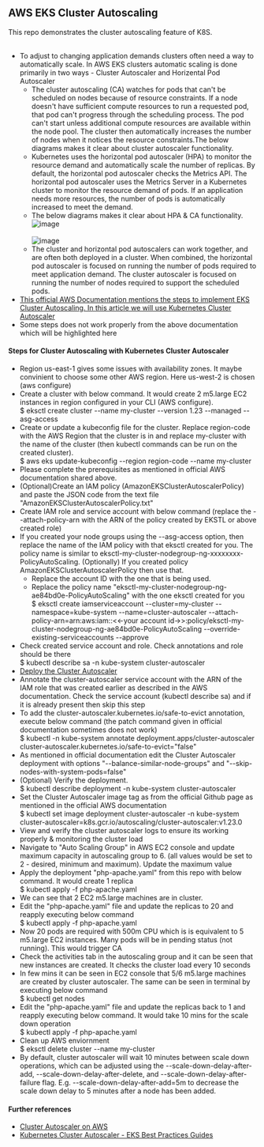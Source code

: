 ## AWS EKS Cluster Autoscaling
This repo demonstrates the cluster autoscaling feature of K8S. <br/><br/>
* To adjust to changing application demands clusters often need a way to automatically scale. In AWS EKS clusters automatic scaling is done primarily in two ways -  Cluster Autoscaler and Horizental Pod Autoscaler<br/>
  * The cluster autoscaling (CA) watches for pods that can't be scheduled on nodes because of resource constraints.  If a node doesn't have sufficient compute resources to run a requested pod, that pod can't progress through the scheduling process. The pod can't start unless additional compute resources are available within the node pool. The cluster then automatically increases the number of nodes when it notices the resource constraints.The below diagrams makes it clear about cluster autoscaler functionality.<br/>
  * Kubernetes uses the horizontal pod autoscaler (HPA) to monitor the resource demand and automatically scale the number of replicas. By default, the horizontal pod autoscaler checks the Metrics API. The horizontal pod autoscaler uses the Metrics Server in a Kubernetes cluster to monitor the resource demand of pods. If an application needs more resources, the number of pods is automatically increased to meet the demand.<br/>
  * The below diagrams makes it clear about HPA & CA functionality. <br/>
    ![image](https://user-images.githubusercontent.com/92582005/202852434-dbf37c5a-e2a7-4783-b379-dbb693d729bd.png) <br/><br/>
    ![image](https://user-images.githubusercontent.com/92582005/204074338-7fd0e500-7a19-4216-b084-087362471888.png) <br/>
   * The cluster and horizontal pod autoscalers can work together, and are often both deployed in a cluster. When combined, the horizontal pod autoscaler is focused on running the number of pods required to meet application demand. The cluster autoscaler is focused on running the number of nodes required to support the scheduled pods. <br/>
* [This official AWS Documentation mentions the steps to implement EKS Cluster Autoscaling. In this article we will use Kubernetes Cluster Autoscaler](https://docs.aws.amazon.com/eks/latest/userguide/autoscaling.html) <br/>
* Some steps does not work properly from the above documentation which will be highlighted here <br/>
#### Steps for Cluster Autoscaling with Kubernetes Cluster Autoscaler <br/>
* Region us-east-1 gives some issues with availability zones. It maybe convinient to choose some other AWS region. Here us-west-2 is chosen (aws configure) <br/>
* Create a cluster with below command. It would create 2 m5.large EC2 instances in region configured in your CLI (AWS configure).<br/>
  $ eksctl create cluster --name my-cluster --version 1.23 --managed --asg-access <br/>
* Create or update a kubeconfig file for the cluster. Replace region-code with the AWS Region that the cluster is in and replace my-cluster with the name of the cluster (then kubectl commands can be run on the created cluster). <br/>
  $ aws eks update-kubeconfig --region region-code --name my-cluster <br/>
* Please complete the prerequisites as mentioned in official AWS documentation shared above. <br/>
* (Optional)Create an IAM policy (AmazonEKSClusterAutoscalerPolicy) and paste the JSON code from the text file "AmazonEKSClusterAutoscalerPolicy.txt" <br/>
* Create IAM role and service account with below command (replace the --attach-policy-arn with the ARN of the policy created by EKSTL or above created role)<br/>
* If you created your node groups using the --asg-access option, then replace the name of the IAM policy with that eksctl created for you. The policy name is similar to eksctl-my-cluster-nodegroup-ng-xxxxxxxx-PolicyAutoScaling. (Optionally) If you created policy AmazonEKSClusterAutoscalerPolicy then use that. <br/>
  * Replace the account ID with the one that is being used. <br/>
  * Replace the policy name "eksctl-my-cluster-nodegroup-ng-ae84bd0e-PolicyAutoScaling" with the one eksctl created for you <br/>
  $ eksctl create iamserviceaccount --cluster=my-cluster --namespace=kube-system --name=cluster-autoscaler --attach-policy-arn=arn:aws:iam::<<-your account id->>:policy/eksctl-my-cluster-nodegroup-ng-ae84bd0e-PolicyAutoScaling --override-existing-serviceaccounts --approve <br/>
* Check created service account and role. Check annotations and role should be there <br/>
  $ kubectl describe sa -n kube-system cluster-autoscaler <br/>
* [Deploy the Cluster Autoscaler](https://docs.aws.amazon.com/eks/latest/userguide/autoscaling.html#Deploy%20the%20Cluster%20Autoscaler:~:text=for%20Linux%20Instances.-,Deploy%20the%20Cluster%20Autoscaler,-Complete%20the%20following)<br/>
* Annotate the cluster-autoscaler service account with the ARN of the IAM role that was created earlier as described in the AWS documentation. Check the service account  (kubectl describe sa) and if it is already present then skip this step <br/>
* To add the cluster-autoscaler.kubernetes.io/safe-to-evict annotation, execute below command (the patch command given in official documentation sometimes does not work)<br/>
  $ kubectl -n kube-system annotate deployment.apps/cluster-autoscaler cluster-autoscaler.kubernetes.io/safe-to-evict="false" <br/>
* As mentioned in official documentation edit the Cluster Autoscaler deployment with options "--balance-similar-node-groups" and "--skip-nodes-with-system-pods=false" <br/>
* (Optional) Verify the deployment.<br/>
  $ kubectl describe deployment -n kube-system cluster-autoscaler <br/>
* Set the Cluster Autoscaler image tag as from the official Github page as mentioned in the official AWS documentation <br/>
  $ kubectl set image deployment cluster-autoscaler -n kube-system cluster-autoscaler=k8s.gcr.io/autoscaling/cluster-autoscaler:v1.23.0 <br/>
* View and verify the cluster autoscaler logs to ensure its working properly & monitoring the cluster load  <br/>
* Navigate to "Auto Scaling Group" in AWS EC2 console and update maximum capacity in autoscaling group to 6. (all values would be set to 2 - desired, minimum and maximum). Update the maximum value <br/>
* Apply the deployment "php-apache.yaml" from this repo with below command. It would create 1 replica <br/>
  $ kubectl apply -f php-apache.yaml <br/>
* We can see that 2 EC2 m5.large machines are in cluster. <br/>
* Edit the "php-apache.yaml" file and update the replicas to 20 and reapply executing below command <br/>
  $ kubectl apply -f php-apache.yaml <br/> 
* Now 20 pods are required with 500m CPU which is is equivalent to 5 m5.large EC2 instances. Many pods will be in pending status (not running). This would trigger CA<br/>
* Check the activities tab in the autoscaling group and it can be seen that new instances are created. It checks the cluster load every 10 seconds <br/>
* In few mins it can be seen in EC2 console that 5/6 m5.large machines are created by cluster autoscaler. The same can be seen in terminal by executing below command <br/>
  $ kubectl get nodes <br/>
* Edit the "php-apache.yaml" file and update the replicas back to 1 and reapply executing below command. It would take 10 mins for the scale down operation <br/>
  $ kubectl apply -f php-apache.yaml <br/> 
* Clean up AWS enviornment <br/>
  $ eksctl delete cluster --name my-cluster <br/>
* By default, cluster autoscaler will wait 10 minutes between scale down operations, which can be adjusted using the --scale-down-delay-after-add, --scale-down-delay-after-delete, and --scale-down-delay-after-failure flag. E.g. --scale-down-delay-after-add=5m to decrease the scale down delay to 5 minutes after a node has been added. <br/>

#### Further references <br/>
* [Cluster Autoscaler on AWS](https://github.com/kubernetes/autoscaler/blob/master/cluster-autoscaler/cloudprovider/aws/README.md)<br/>
* [Kubernetes Cluster Autoscaler - EKS Best Practices Guides](https://aws.github.io/aws-eks-best-practices/cluster-autoscaling/)<br/>
